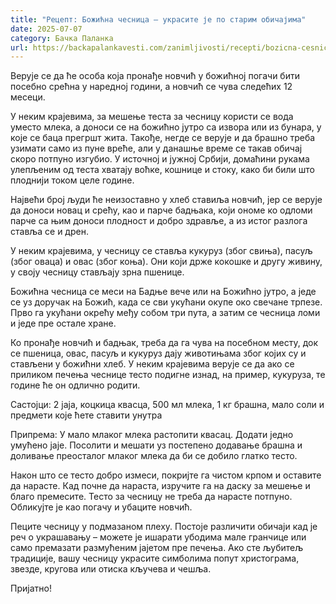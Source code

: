```yaml
---
title: "Рецепт: Божићна чесница – украсите је по старим обичајима"
date: 2025-07-07
category: Бачка Паланка
url: https://backapalankavesti.com/zanimljivosti/recepti/bozicna-cesnica-recept-kako-da-je-napravite-ukrasite-po-starim-obicajima-g/
---
```


Верује се да ће особа која пронађе новчић у божићној погачи бити посебно срећна у наредној години, а новчић се чува следећих 12 месеци.

У неким крајевима, за мешење теста за чесницу користи се вода уместо млека, а доноси се на божићно јутро са извора или из бунара, у које се баца прегршт жита. Такође, негде се верује и да брашно треба узимати само из пуне вреће, али у данашње време се такав обичај скоро потпуно изгубио. У источној и јужној Србији, домаћини рукама улепљеним од теста хватају воћке, кошнице и стоку, како би били што плоднији током целе године.

Највећи број људи ће неизоставно у хлеб ставиља новчић, јер се верује да доноси новац и срећу, као и парче бадњака, који ономе ко одломи парче са њим доноси плодност и добро здравље, а из истог разлога ставља се и дрен.

У неким крајевима, у чесницу се ставља кукуруз (због свиња), пасуљ (због оваца) и овас (због коња). Они који држе кокошке и другу живину, у своју чесницу стављају зрна пшенице.

Божићна чесница се меси на Бадње вече или на Божићно јутро, а једе се уз доручак на Божић, када се сви укућани окупе око свечане трпезе. Прво га укућани окрећу међу собом три пута, а затим се чесница ломи и једе пре остале хране.

Ко пронађе новчић и бадњак, треба да га чува на посебном месту, док се пшеница, овас, пасуљ и кукуруз дају животињама због којих су и стављени у божићни хлеб. У неким крајевима верује се да ако се приликом печења чеснице тесто подигне изнад, на пример, кукуруза, те године ће он одлично родити.

Састојци: 2 јаја, коцкица квасца, 500 мл млека, 1 кг брашна, мало соли и предмети које ћете ставити унутра

Припрема: У мало млаког млека растопити квасац. Додати једно умућено јаје. Посолити и мешати уз постепено додавање брашна и доливање преосталог млаког млека да би се добило глатко тесто.

Након што се тесто добро измеси, покријте га чистом крпом и оставите да нарасте. Кад почне да нараста, изручите га на даску за мешење и благо премесите. Тесто за чесницу не треба да нарасте потпуно. Обликујте је као погачу и убаците новчић.

Пеците чесницу у подмазаном плеху. Постоје различити обичаји кад је реч о украшавању – можете је ишарати убодима мале гранчице или само премазати размућеним јајетом пре печења. Ако сте љубитељ традиције, вашу чесницу украсите симболима попут христограма, звезде, кругова или отиска кључева и чешља.

Пријатно!

